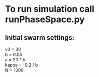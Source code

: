 # To run simulation call runPhaseSpace.py

## Initial swarm settings: <br>
v0 = 30 <br>
b = 0.05 <br>
a = 30 * b <br>
kappa = -0.2 / b <br>
N = 1000 <br>


